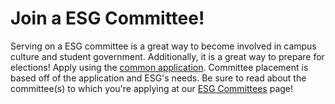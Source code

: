 # Join a ESG Committee!

Serving on a ESG committee is a great way to become involved in campus culture and student government. Additionally, it is a great way to prepare for elections! Apply using the [common application](http://goo.gl/forms/PDq40z4uYf). Committee placement is based off of the application and ESG's needs. Be sure to read about the committee(s) to which you're applying at our [ESG Committees](committees.html) page!
